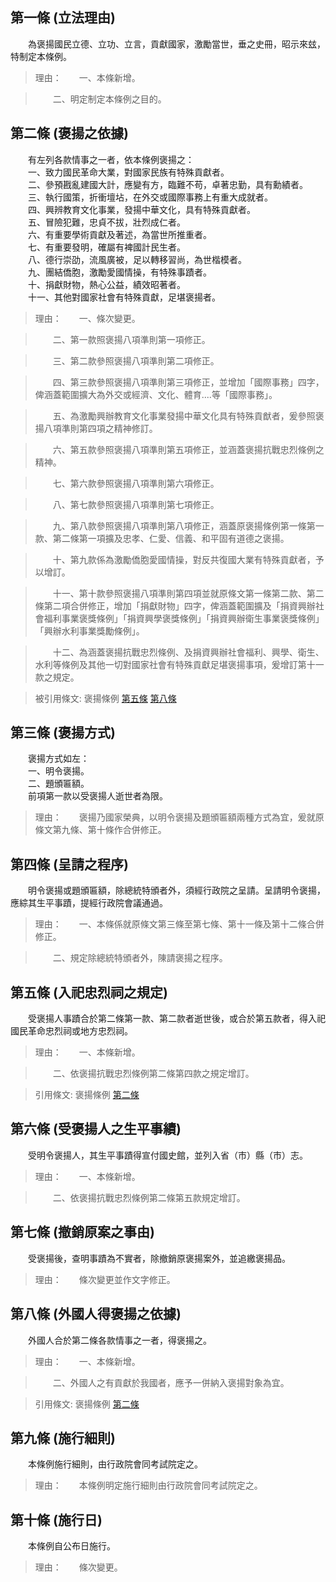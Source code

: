 第一條 (立法理由)
-----------------
　　為褒揚國民立德、立功、立言，貢獻國家，激勵當世，垂之史冊，昭示來玆，特制定本條例。  
> 理由：　　一、本條新增。

> 　　二、明定制定本條例之目的。



第二條 (褒揚之依據)
-------------------
　　有左列各款情事之一者，依本條例褒揚之：  
　　一、致力國民革命大業，對國家民族有特殊貢獻者。  
　　二、參預戡亂建國大計，應變有方，臨難不苟，卓著忠勤，具有勳績者。  
　　三、執行國策，折衝壇坫，在外交或國際事務上有重大成就者。  
　　四、興辨教育文化事業，發揚中華文化，具有特殊貢獻者。  
　　五、冒險犯難，忠貞不拔，壯烈成仁者。  
　　六、有重要學術貢獻及著述，為當世所推重者。  
　　七、有重要發明，確屬有裨國計民生者。  
　　八、德行崇劭，流風廣被，足以轉移習尚，為世楷模者。  
　　九、團結僑胞，激勵愛國情操，有特殊事蹟者。  
　　十、捐獻財物，熱心公益，績效昭著者。  
　　十一、其他對國家社會有特殊貢獻，足堪褒揚者。  
> 理由：　　一、條次變更。

> 　　二、第一款照褒揚八項準則第一項修正。

> 　　三、第二款參照褒揚八項準則第二項修正。

> 　　四、第三款參照褒揚八項準則第三項修正，並增加「國際事務」四字，俾涵蓋範圍擴大為外交或經濟、文化、體育‥‥等「國際事務」。

> 　　五、為激勵興辦教育文化事業發揚中華文化具有特殊貢猷者，爰參照褒揚八項準則第四項之精神修訂。

> 　　六、第五款參照褒揚八項準則第五項修正，並涵蓋褒揚抗戰忠烈條例之精神。

> 　　七、第六款參照褒揚八項準則第六項修正。

> 　　八、第七款參照褒揚八項準則第七項修正。

> 　　九、第八款參照褒揚八項準則第八項修正，涵蓋原褒揚條例第一條第一款、第二條第一項擴及忠孝、仁愛、信義、和平固有道德之褒揚。

> 　　十、第九款係為激勵僑胞愛國情操，對反共復國大業有特殊貢獻者，予以增訂。

> 　　十一、第十款參照褒揚八項準則第四項並就原條文第一條第二款、第二條第二項合併修正，增加「捐獻財物」四字，俾涵蓋範圍擴及「捐資興辦社會福利事業褒獎條例」「捐資興學褒獎條例」「捐資興辦衛生事業褒獎條例」「興辦水利事業獎勵條例」。

> 　　十二、為涵蓋褒揚抗戰忠烈條例、及捐資興辦社會福利、興學、衛生、水利等條例及其他一切對國家社會有特殊貢獻足堪褒揚事項，爰增訂第十一款之規定。

> 被引用條文: 褒揚條例 [第五條](1111#第五條-入祀忠烈祠之規定) [第八條](1111#第八條-外國人得褒揚之依據)



第三條 (褒揚方式)
-----------------
　　褒揚方式如左：  
　　一、明令褒揚。  
　　二、題頒匾額。  
　　前項第一款以受褒揚人逝世者為限。  
> 理由：　　褒揚乃國家榮典，以明令褒揚及題頒匾額兩種方式為宜，爰就原條文第九條、第十條作合併修正。



第四條 (呈請之程序)
-------------------
　　明令褒揚或題頒匾額，除總統特頒者外，須經行政院之呈請。呈請明令褒揚，應綜其生平事蹟，提經行政院會議通過。  
> 理由：　　一、本條係就原條文第三條至第七條、第十一條及第十二條合併修正。

> 　　二、規定除總統特頒者外，陳請褒揚之程序。



第五條 (入祀忠烈祠之規定)
-------------------------
　　受褒揚人事蹟合於第二條第一款、第二款者逝世後，或合於第五款者，得入祀國民革命忠烈祠或地方忠烈祠。  
> 理由：　　一、本條新增。

> 　　二、依褒揚抗戰忠烈條例第二條第四款之規定增訂。

> 引用條文: 褒揚條例 [第二條](1111#第二條-褒揚之依據)



第六條 (受褒揚人之生平事績)
---------------------------
　　受明令褒揚人，其生平事蹟得宣付國史館，並列入省（市）縣（市）志。  
> 理由：　　一、本條新增。

> 　　二、依褒揚抗戰忠烈條例第二條第五款規定增訂。



第七條 (撤銷原案之事由)
-----------------------
　　受褒揚後，查明事蹟為不實者，除撤銷原褒揚案外，並追繳褒揚品。  
> 理由：　　條次變更並作文字修正。



第八條 (外國人得褒揚之依據)
---------------------------
　　外國人合於第二條各款情事之一者，得褒揚之。  
> 理由：　　一、本條新增。

> 　　二、外國人之有貢獻於我國者，應予一併納入褒揚對象為宜。

> 引用條文: 褒揚條例 [第二條](1111#第二條-褒揚之依據)



第九條 (施行細則)
-----------------
　　本條例施行細則，由行政院會同考試院定之。  
> 理由：　　本條例明定施行細則由行政院會同考試院定之。



第十條 (施行日)
---------------
　　本條例自公布日施行。  
> 理由：　　條次變更。